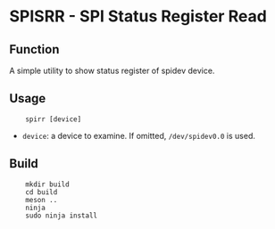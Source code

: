 # SPISRR - SPI Status Register Read

## Function

A simple utility to show status register of spidev device.

## Usage

```
    spirr [device]
```

* `device`: a device to examine. If omitted, `/dev/spidev0.0` is used.

## Build

```
    mkdir build
    cd build
    meson ..
    ninja
    sudo ninja install
```
